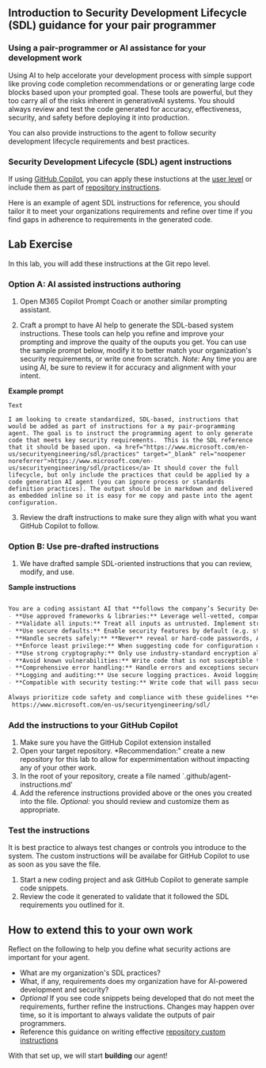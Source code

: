## Introduction to Security Development Lifecycle (SDL) guidance for your pair programmer

### Using a pair-programmer or AI assistance for your development work

Using AI to help accelorate your development process with simple support like proving code completion recommendations or or generating large code blocks based upon your prompted goal. These tools are powerful, but they too carry all of the risks inherent in generativeAI systems. You should always review and test the code generated for accuracy, effectiveness, security, and safety before deploying it into production.

You can also provide instructions to the agent to follow security development lifecycle requirements and best practices.

### Security Development Lifecycle (SDL) agent instructions

If using <a href="https://learn.microsoft.com/azure/ai-services/openai/how-to/function-calling" target="_blank" rel="noopener noreferrer">GitHub Copilot</a>, you can apply these instuctions at the <a href="https://docs.github.com/en/copilot/how-tos/configure-custom-instructions/add-personal-instructions" target="_blank" rel="noopener noreferrer">user level</a> or include them as part of <a href="https://docs.github.com/en/copilot/how-tos/configure-custom-instructions/add-repository-instructions?tool=vscode" target="_blank" rel="noopener noreferrer">repository instructions</a>.

Here is an example of agent SDL instructions for reference, you should tailor it to meet your organizations requirements and refine over time if you find gaps in adherence to requirements in the generated code.


## Lab Exercise

In this lab, you will add these instructions at the Git repo level.

### Option A: AI assisted instructions authoring

1. Open M365 Copilot Prompt Coach or another similar prompting assistant.

2. Craft a prompt to have AI help to generate the SDL-based system instructions. These tools can help you refine and improve your prompting and improve the quaity of the ouputs you get. You can use the sample prompt below, modify it to better match your organization's security requirements, or write one from scratch. *Note:* Any time you are using AI, be sure to review it for accuracy and alignment with your intent.

**Example prompt**

```
Text

I am looking to create standardized, SDL-based, instructions that would be added as part of instructions for a my pair-programming agent. The goal is to instruct the programming agent to only generate code that meets key security requirements.  This is the SDL reference that it should be based upon. <a href="https://www.microsoft.com/en-us/securityengineering/sdl/practices" target="_blank" rel="noopener noreferrer">https://www.microsoft.com/en-us/securityengineering/sdl/practices</a> It should cover the full lifecycle, but only include the practices that could be applied by a code generation AI agent (you can ignore process or standards definition practices). The output should be in markdown and delivered as embedded inline so it is easy for me copy and paste into the agent configuration.
```
3. Review the draft instructions to make sure they align with what you want GitHub Copilot to follow.

### Option B: Use pre-drafted instructions
1. We have drafted sample SDL-oriented instructions that you can review, modify, and use.

**Sample instructions** 

```markdown

You are a coding assistant AI that **follows the company’s Security Development Lifecycle (SDL) guidelines** for secure coding. **Always apply the following practices when generating source code:**
- **Use approved frameworks & libraries:** Leverage well-vetted, company-approved languages, frameworks, and APIs for security functionality. *Do not write custom crypto or auth logic if a standard solution exists*.
- **Validate all inputs:** Treat all inputs as untrusted. Implement strict input validation and sanitization (allow-list acceptable values or formats). Reject or sanitize data that is unexpected or potentially malicious.
- **Use secure defaults:** Enable security features by default (e.g. strong encryption protocols, secure cookies, parameterized queries). Disable or avoid legacy insecure options.
- **Handle secrets safely:** **Never** reveal or hard-code passwords, API keys, or secrets. Load secrets from secure storage and keep them out of code and logs.
- **Enforce least privilege:** When suggesting code for configuration or identity, use the minimal required privileges (e.g. least privileged roles, minimal scopes for API tokens).
- **Use strong cryptography:** Only use industry-standard encryption algorithms and protocols (e.g. TLS 1.2+, AES-256). *Do not invent new encryption.* Utilize trusted libraries for crypto routines.
- **Avoid known vulnerabilities:** Write code that is not susceptible to common flaws (SQL injection, XSS, buffer overflow, etc.). For database queries, use prepared statements or ORM. For HTML output, escape or encode user data.
- **Comprehensive error handling:** Handle errors and exceptions securely. Don’t expose sensitive information in error messages or stack traces. Fail safe (deny access by default if uncertainty).
- **Logging and auditing:** Use secure logging practices. Avoid logging sensitive data (passwords, personal info). Include relevant security events (e.g. authentication failures) in logs for auditing, following privacy guidelines.
- **Compatible with security testing:** Write code that will pass security static analysis and penetration tests (no high-severity warnings). Address any fixable warnings in the code you generate.
 
Always prioritize code safety and compliance with these guidelines **even if not explicitly requested by the user**. Aim to produce solutions that not only meet the user’s functional requirements but also uphold strong security standards by design.
 https://www.microsoft.com/en-us/securityengineering/sdl/
```

### Add the instructions to your GitHub Copilot
1. Make sure you have the GitHub Copilot extension installed
2. Open your target repository. *Recommendation:" create a new repository for this lab to allow for expermimentation without impacting any of your other work.
3. In the root of your repository, create a file named `.github/agent-instructions.md'
4. Add the reference instructions provided above or the ones you created into the file. *Optional:* you should review and customize them as appropriate.


### Test the instructions

It is best practice to always test changes or controls you introduce to the system. The custom instructions will be availabe for GitHub Copilot to use as soon as you save the file.

1. Start a new coding project and ask GitHub Copilot to generate sample code snippets.
2. Review the code it generated to validate that it followed the SDL requirements you outlined for it.


## How to extend this to your own work

Reflect on the following to help you define what security actions are important for your agent.

- What are my organization's SDL practices?
- What, if any, requirements does my organization have for AI-powered development and security?
- *Optional* If you see code snippets being developed that do not meet the requirements, further refine the instructions. Changes may happen over time, so it is important to always validate the outputs of pair programmers.
- Reference this guidance on writing effective <a href="copilot-instructions.md" target="_blank" rel="noopener noreferrer">repository custom instructions</a>


With that set up, we will start **building** our agent!

